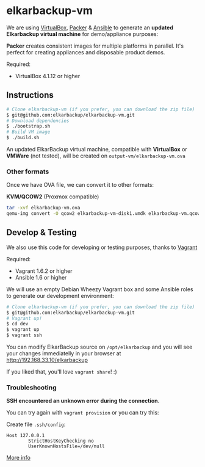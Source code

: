 # elkarbackup-vm

We are using [VirtualBox](http://www.virtualbox.org), [Packer](http://www.packer.io) & [Ansible](http://www.ansible.com/home) to generate an **updated Elkarbackup virtual machine** for demo/appliance purposes:

**Packer** creates consistent images for multiple platforms in parallel. It's perfect for creating appliances and disposable product demos.

Required:
 * VirtualBox 4.1.12 or higher

## Instructions

```bash
# Clone elkarbackup-vm (if you prefer, you can download the zip file)
$ git@github.com:elkarbackup/elkarbackup-vm.git
# Download dependencies
$ ./bootstrap.sh
# Build VM image
$ ./build.sh
```

An updated ElkarBackup virtual machine, compatible with **VirtualBox** or **VMWare** (not tested), will be created on `output-vm/elkarbackup-vm.ova`

### Other formats

Once we have OVA file, we can convert it to other formats:

**KVM/QCOW2** (Proxmox compatible)
```bash
tar -xvf elkarbackup-vm.ova
qemu-img convert -O qcow2 elkarbackup-vm-disk1.vmdk elkarbackup-vm.qcow2
```

## Develop & Testing

We also use this code for developing or testing purposes, thanks to [Vagrant](http://www.vagrantup.com)

Required:
 * Vagrant 1.6.2 or higher
 * Ansible 1.6 or higher

We will use an empty Debian Wheezy Vagrant box and some Ansible roles to generate our development environment:

```bash
# Clone elkarbackup-vm (if you prefer, you can download the zip file)
$ git@github.com:elkarbackup/elkarbackup-vm.git
# Vagrant up!
$ cd dev
$ vagrant up
$ vagrant ssh
```

You can modify ElkarBackup source on `/opt/elkarbackup` and you will see your changes immediatelly in your browser at http://192.168.33.10/elkarbackup

If you liked that, you'll love `vagrant share`! :)

### Troubleshooting

**SSH encountered an unknown error during the connection**.

You can try again with `vagrant provision` or you can try this:

Create file `.ssh/config`:

```
Host 127.0.0.1
        StrictHostKeyChecking no
        UserKnownHostsFile=/dev/null
```

[More info](http://www.midwesternmac.com/blogs/jeff-geerling/fixing-ssh-unknown-error-when)
